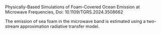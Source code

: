 Physically-Based Simulations of Foam-Covered Ocean Emission at Microwave Frequencies, Doi: 10.1109/TGRS.2024.3508662

The emission of sea foam in the microwave band is estimated using a two-stream approximation radiative transfer model.

